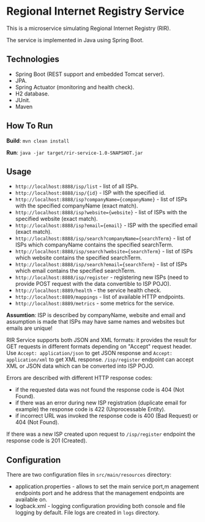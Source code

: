 Regional Internet Registry Service
==============

This is a microservice simulating Regional Internet Registry (RIR).

The service is implemented in Java using Spring Boot.


Technologies
------------

- Spring Boot (REST support and embedded Tomcat server).
- JPA.
- Spring Actuator (monitoring and health check).
- H2 database.
- JUnit.
- Maven


How To Run
----------

**Build**: `mvn clean install`

**Run**: `java -jar target/rir-service-1.0-SNAPSHOT.jar`


Usage
-----

- `http://localhost:8888/isp/list` - list of all ISPs.
- `http://localhost:8888/isp/{id}` - ISP with the specified id.
- `http://localhost:8888/isp?companyName={companyName}` - list of ISPs with the specified companyName (exact match).
- `http://localhost:8888/isp?website={website}` - list of ISPs with the specified website (exact match).
- `http://localhost:8888/isp?email={email}` - ISP with the specified email (exact match).
- `http://localhost:8888/isp/search?companyName={searchTerm}` - list of ISPs which companyName contains the specified searchTerm.
- `http://localhost:8888/isp/search?website={searchTerm}` - list of ISPs which website contains the specified searchTerm.
- `http://localhost:8888/isp/search?email={searchTerm}` - list of ISPs which email contains the specified searchTerm.
- `http://localhost:8888/isp/register` - registering new ISPs (need to provide POST request with the data convertible to ISP POJO).
- `http://localhost:8889/health` - the service health check.
- `http://localhost:8889/mappings` - list of available HTTP endpoints.
- `http://localhost:8889/metrics` - some metrics for the service.

**Assumtion**: ISP is described by companyName, website and email and assumption is made that ISPs may have same names and websites but emails are unique!

RIR Service supports both JSON and XML formats: it provides the result for GET requests in different formats depending on "Accept" request header. Use `Accept: application/json` to get JSON response and `Accept: application/xml` to get XML response. `/isp/register` endpoint can accept XML or JSON data which can be converted into ISP POJO.

Errors are described with different HTTP response codes:

- if the requested data was not found the response code is 404 (Not Found).
- if there was an error during new ISP registration (duplicate email for example) the response code is 422 (Unprocessable Entity).
- if incorrect URL was invoked the response code is 400 (Bad Request) or  404 (Not Found).

If there was a new ISP created upon request to `/isp/register` endpoint the response code is 201 (Created).


Configuration
-------------

There are two configuration files in `src/main/resources` directory:

- application.properties - allows to set the main service port,m anagement endpoints port and he address that the management endpoints are available on.
- logback.xml - logging configuration providing both console and file logging by default. File logs are created in `logs` directory.

